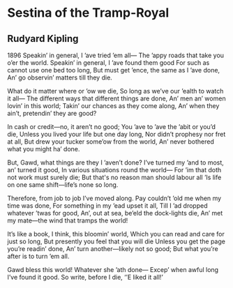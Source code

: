 # Sestina of the Tramp-Royal
## Rudyard Kipling
1896
Speakin’ in general, I ’ave tried ’em all—
The ’appy roads that take you o’er the world.
Speakin’ in general, I ’ave found them good
For such as cannot use one bed too long,
But must get ’ence, the same as I ’ave done,
An’ go observin’ matters till they die.

What do it matter where or ’ow we die,
So long as we’ve our ’ealth to watch it all—
The different ways that different things are done,
An’ men an’ women lovin’ in this world;
Takin’ our chances as they come along,
An’ when they ain’t, pretendin’ they are good?

In cash or credit—no, it aren’t no good;
You ’ave to ’ave the ’abit or you’d die,
Unless you lived your life but one day long,
Nor didn’t prophesy nor fret at all,
But drew your tucker some’ow from the world,
An’ never bothered what you might ha’ done.

But, Gawd, what things are they I ’aven’t done?
I’ve turned my ’and to most, an’ turned it good,
In various situations round the world—
For ’im that doth not work must surely die;
But that's no reason man should labour all
’Is life on one same shift—life’s none so long.

Therefore, from job to job I’ve moved along.
Pay couldn’t ’old me when my time was done,
For something in my ’ead upset it all,
Till I ’ad dropped whatever ’twas for good,
An’, out at sea, be’eld the dock-lights die,
An’ met my mate—the wind that tramps the world!

It’s like a book, I think, this bloomin’ world,
Which you can read and care for just so long,
But presently you feel that you will die
Unless you get the page you’re readin’ done,
An’ turn another—likely not so good;
But what you’re after is to turn ’em all.

Gawd bless this world! Whatever she ’ath done—
Excep’ when awful long I’ve found it good.
So write, before I die, ‘’E liked it all!’